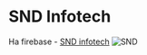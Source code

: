 # SND Infotech

На firebase - [SND infotech](https://snd-infotech-app.web.app/)
![SND](https://ltdfoto.ru/images/2023/07/14/SND-1.png)
